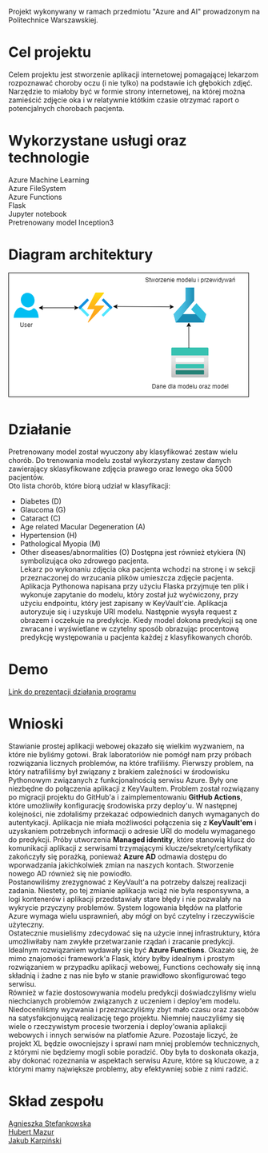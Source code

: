 Projekt wykonywany w ramach przedmiotu "Azure and AI" prowadzonym na Politechnice Warszawskiej.


Cel projektu 
====
Celem projektu jest stworzenie aplikacji internetowej pomagającej lekarzom rozpoznawać choroby oczu (i nie tylko) na podstawie ich głębokich zdjęć. Narzędzie to miałoby być w formie strony internetowej, na której można zamieścić zdjęcie oka i w relatywnie któtkim czasie otrzymać raport o potencjalnych chorobach pacjenta.


Wykorzystane usługi oraz technologie
====
Azure Machine Learning \
Azure FileSystem \
Azure Functions\
Flask\
Jupyter notebook\
Pretrenowany model Inception3

Diagram architektury
====
![Architektura](images/a2.png)

Działanie
====
Pretrenowany model został wyuczony aby klasyfikować zestaw wielu chorób. Do trenowania modelu został wykorzystany zestaw danych zawierający sklasyfikowane zdjęcia prawego oraz lewego oka 5000 pacjentów. <br>
Oto lista chorób, które biorą udział w klasyfikacji:
+ Diabetes (D)
+ Glaucoma (G)
+ Cataract (C)
+ Age related Macular Degeneration (A)
+ Hypertension (H)
+ Pathological Myopia (M)
+ Other diseases/abnormalities (O)
Dostępna jest również etykiera (N) symbolizująca oko zdrowego pacjenta. <br>
Lekarz po wykonaniu zdjęcia oka pacjenta wchodzi na stronę i w sekcji przeznaczonej do wrzucania plików umieszcza zdjęcie pacjenta. Aplikacja Pythonowa napisana przy użyciu Flaska przyjmuje ten plik i wykonuje zapytanie do
modelu, który został już wyćwiczony, przy użyciu endpointu, który jest zapisany w KeyVault'cie. Aplikacja autoryzuje się i uzyskuje URI modelu. Następnie wysyła request z obrazem i oczekuje na predykcje. Kiedy model dokona predykcji są one zwracane i wyświetlane w czytelny sposób obrazując procentową predykcję występowania u pacjenta każdej z klasyfikowanych chorób. 

Demo
====
[Link do prezentacji działania programu]()

Wnioski
====
Stawianie prostej aplikacji webowej okazało się wielkim wyzwaniem, na które nie byliśmy gotowi. Brak laboratoriów nie pomógł nam przy próbach rozwiązania licznych problemów, na które trafiliśmy. Pierwszy problem, na który natrafiliśmy był związany z brakiem zależności w środowisku Pythonowym związanych z funkcjonalnością serwisu Azure. Były one niezbędne do połączenia aplikacji z KeyVaultem. Problem został rozwiązany po migracji projektu do GitHub'a i zaimplementowaniu **GitHub Actions**, które umożliwiły konfigurację środowiska przy deploy'u. W następnej kolejności, nie zdołaliśmy przekazać odpowiednich danych wymaganych do autentykacji. Aplikacja nie miała możliwości połączenia się z **KeyVault'em** i uzyskaniem potrzebnych informacji o adresie URI do modelu wymaganego do predykcji. Próby utworzenia **Managed identity**, które stanowią klucz do komunikacji aplikacji z serwisami trzymającymi klucze/sekrety/certyfikaty zakończyły się porażką, ponieważ **Azure AD** odmawia dostępu do wporwadzania jakichkolwiek zmian na naszych kontach. Stworzenie nowego AD również się nie powiodło.<br>Postanowiliśmy zrezygnować z KeyVault'a na potrzeby dalszej realizacji zadania. Niestety, po tej zmianie aplikacja wciąż nie była responsywna, a logi kontenerów i aplikacji przedstawiały stare błędy i nie pozwalały na wykrycie przyczyny problemów. System logowania błędów na platforie Azure wymaga wielu usprawnień, aby mógł on być czytelny i rzeczywiście użyteczny.<br>Ostatecznie musieliśmy zdecydować się na użycie innej infrastruktury, która umożliwiłaby nam zwykłe przetwarzanie rządań i zracanie predykcji. Idealnym rozwiązaniem wydawały się być **Azure Functions**. Okazało się, że mimo znajomości framework'a Flask, który byłby idealnym i prostym rozwiązaniem w przypadku aplikacji webowej, Functions cechowały się inną składnią i żadne z nas nie było w stanie prawidłowo skonfigurować tego serwisu.<br>Również w fazie dostosowywania modelu predykcji doświadczyliśmy wielu niechcianych problemów związanych z uczeniem i deploy'em modelu.<br>Niedoceniliśmy wyzwania i przeznaczyliśmy zbyt mało czasu oraz zasobów na satysfakcjonującą realizację tego projektu. Niemniej nauczyliśmy się wiele o rzeczywistym procesie tworzenia i deploy'owania apliakcji webowych i innych serwisów na platfomie Azure. Pozostaje liczyć, że projekt XL będzie owocniejszy i sprawi nam mniej problemów technicznych, z którymi nie będziemy mogli sobie poradzić. Oby była to doskonała okazja, aby dokonać rozeznania w aspektach serwisu Azure, które są kluczowe, a z którymi mamy największe problemy, aby efektywniej sobie z nimi radzić.

Skład zespołu
====
[Agnieszka Stefankowska](https://github.com/NeferHikari) \
[Hubert Mazur](https://github.com/JayHubPL) \
[Jakub Karpiński](https://github.com/Jakub-Kar) 

